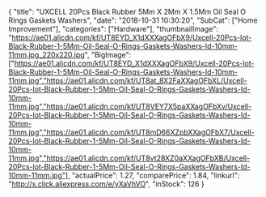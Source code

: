 {
	"title": "UXCELL 20Pcs Black Rubber 5Mm X 2Mm X 1.5Mm Oil Seal O Rings Gaskets Washers",
	"date": "2018-10-31 10:30:20",
	"SubCat": ["Home Improvement"],
	"categories": ["Hardware"],
	"thumbnailImage": "https://ae01.alicdn.com/kf/UT8EYD_X1dXXXagOFbX9/Uxcell-20Pcs-lot-Black-Rubber-1-5Mm-Oil-Seal-O-Rings-Gaskets-Washers-Id-10mm-11mm.jpg_220x220.jpg",
	"BigImage": ["https://ae01.alicdn.com/kf/UT8EYD_X1dXXXagOFbX9/Uxcell-20Pcs-lot-Black-Rubber-1-5Mm-Oil-Seal-O-Rings-Gaskets-Washers-Id-10mm-11mm.jpg","https://ae01.alicdn.com/kf/UT8at_8X2FaXXagOFbXL/Uxcell-20Pcs-lot-Black-Rubber-1-5Mm-Oil-Seal-O-Rings-Gaskets-Washers-Id-10mm-11mm.jpg","https://ae01.alicdn.com/kf/UT8VEY7X5paXXagOFbXv/Uxcell-20Pcs-lot-Black-Rubber-1-5Mm-Oil-Seal-O-Rings-Gaskets-Washers-Id-10mm-11mm.jpg","https://ae01.alicdn.com/kf/UT8mD66XZpbXXagOFbX7/Uxcell-20Pcs-lot-Black-Rubber-1-5Mm-Oil-Seal-O-Rings-Gaskets-Washers-Id-10mm-11mm.jpg","https://ae01.alicdn.com/kf/UT8vt28XZ0aXXagOFbXB/Uxcell-20Pcs-lot-Black-Rubber-1-5Mm-Oil-Seal-O-Rings-Gaskets-Washers-Id-10mm-11mm.jpg"],
	"actualPrice": 1.27,
	"comparePrice": 1.84,
	"linkurl": "http://s.click.aliexpress.com/e/yXaVhVO",
	"inStock": 126
}
